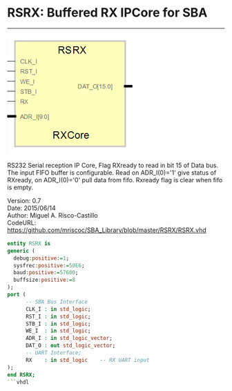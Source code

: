# **RSRX: Buffered RX IPCore for SBA**
- - - 
![](image.png)   

RS232 Serial reception IP Core, Flag RXready to read in bit 15 of Data bus.
The input FIFO buffer is configurable. Read on ADR_I(0)='1' give status of RXready,
on ADR_I(0)='0' pull data from fifo. Rxready flag is clear when fifo is empty.

Version: 0.7  
Date: 2015/06/14  
Author: Miguel A. Risco-Castillo  
CodeURL: https://github.com/mriscoc/SBA_Library/blob/master/RSRX/RSRX.vhd  


```vhdl
entity RSRX is
generic (
  debug:positive:=1;
  sysfrec:positive:=50E6;
  baud:positive:=57600;
  buffsize:positive:=8
);
port (
      -- SBA Bus Interface
      CLK_I : in std_logic;
      RST_I : in std_logic;
      STB_I : in std_logic;
      WE_I  : in std_logic;
      ADR_I : in std_logic_vector;
      DAT_O : out std_logic_vector;
      -- UART Interface;
      RX    : in std_logic    -- RX UART input
);
end RSRX;
```vhdl